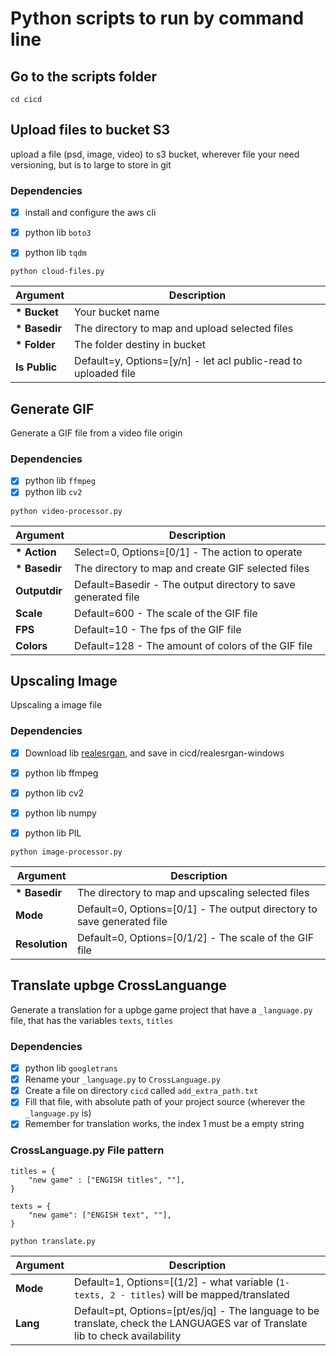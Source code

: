 # Python scripts to run by command line

## Go to the scripts folder

```
cd cicd
```

## Upload files to bucket S3

upload a file (psd, image, video) to s3 bucket, wherever file your need versioning, but is to large to store in git

### Dependencies
- [x] install and configure the aws cli
- [x] python lib `boto3`
- [x] python lib `tqdm`


```
python cloud-files.py
```

|**Argument**|**Description**|
|---|---|
|**\* Bucket**|Your bucket name|
|**\* Basedir**|The directory to map and upload selected files|
|**\* Folder**|The folder destiny in bucket|
|**Is Public**|Default=y, Options=[y/n] - let acl public-read to uploaded file|


## Generate GIF

Generate a GIF file from a video file origin

### Dependencies
- [x] python lib `ffmpeg`
- [x] python lib `cv2`

```
python video-processor.py
```

|**Argument**|**Description**|
|---|---|
|**\* Action**| Select=0, Options=[0/1] - The action to operate|
|**\* Basedir**|The directory to map and create GIF selected files|
|**Outputdir**|Default=Basedir - The output directory to save generated file|
|**Scale**|Default=600 - The scale of the GIF file|
|**FPS**|Default=10 - The fps of the GIF file|
|**Colors**|Default=128 - The amount of colors of the GIF file|

## Upscaling Image

Upscaling a image file

### Dependencies
- [x] Download lib [realesrgan](https://github.com/xinntao/Real-ESRGAN-ncnn-vulkan), and save in cicd/realesrgan-windows
- [x] python lib ffmpeg
- [x] python lib cv2
- [x] python lib numpy
- [x] python lib PIL


```
python image-processor.py
```

|**Argument**|**Description**|
|---|---|
|**\* Basedir**|The directory to map and upscaling selected files|
|**Mode**|Default=0, Options=[0/1] - The output directory to save generated file|
|**Resolution**|Default=0, Options=[0/1/2] - The scale of the GIF file|


## Translate upbge CrossLanguange

Generate a translation for a upbge game project that have a `_language.py` file, that has the variables `texts`, `titles`

### Dependencies
- [x] python lib `googletrans`
- [x] Rename your `_language.py` to `CrossLanguage.py`
- [x] Create a file on directory `cicd` called `add_extra_path.txt`
- [x] Fill that file, with absolute path of your project source (wherever the ` _language.py` is)
- [x] Remember for translation works, the index 1 must be a empty string

### CrossLanguage.py File pattern
```
titles = {
    "new game" : ["ENGISH titles", ""],
}

texts = {
    "new game": ["ENGISH text", ""],
}
```


```
python translate.py
```

|**Argument**|**Description**|
|---|---|
|**Mode**|Default=1, Options=[(1/2] - what variable (`1- texts, 2 - titles`) will be mapped/translated|
|**Lang**|Default=pt, Options=[pt/es/jq] - The language to be translate, check the LANGUAGES var of Translate lib to check availability|